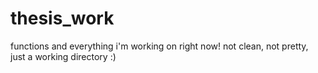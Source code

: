 # thesis_work
functions and everything i'm working on right now! not clean, not pretty, just a working directory :)
